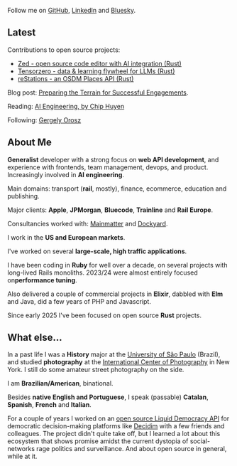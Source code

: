Follow me on [GitHub](https://github.com/oliverbarnes), [LinkedIn](https://www.linkedin.com/in/oliverbarnes/) and [Bluesky](https://bsky.app/profile/oliverbarnes.dev).

## Latest

Contributions to open source projects:
- [Zed - open source code editor with AI integration (Rust)](https://github.com/zed-industries/zed/pulls?q=is%3Apr+author%3Aoliverbarnes)
- [Tensorzero - data & learning flywheel for LLMs (Rust)](https://github.com/tensorzero/tensorzero/pulls?q=is%3Apr+author%3Aoliverbarnes+is%3Amerged+)
- [reStations - an OSDM Places API (Rust)](https://github.com/mainmatter/reStations/pulls?q=is%3Apr+is%3Amerged+author%3Aoliverbarnes+)

Blog post: [Preparing the Terrain for Successful Engagements](https://mainmatter.com/blog/2024/07/29/preparing-the-terrain-for-successful-engagements/).

Reading: [AI Engineering, by Chip Huyen](https://www.oreilly.com/library/view/ai-engineering/9781098166298/)

Following: [Gergely Orosz](https://newsletter.pragmaticengineer.com/about)

## About Me

**Generalist** developer with a strong focus on **web API development**, and experience with frontends, team management, devops, and product. Increasingly involved in **AI engineering**.

Main domains: transport (**rail**, mostly), finance, ecommerce, education and publishing.

Major clients: **Apple**, **JPMorgan**, **Bluecode**, **Trainline** and **Rail Europe**.

Consultancies worked with: [Mainmatter](https://mainmatter.com/) and [Dockyard](https://dockyard.com/).

I work in the **US and European markets**.

I've worked on several **large-scale, high traffic applications**.

I have been coding in **Ruby** for well over a decade, on several projects with long-lived Rails monoliths. 2023/24 were almost entirely focused on**performance tuning**.

Also delivered a couple of commercial projects in **Elixir**, dabbled with **Elm** and Java, did a few years of PHP and Javascript.

Since early 2025 I've been focused on open source **Rust** projects.

## What else...

In a past life I was a **History** major at the [University of São Paulo](https://www5.usp.br/) (Brazil), and studied **photography** at the [International Center of Photography](https://www.icp.org/) in New York. I still do some amateur street photography on the side.

I am **Brazilian/American**, binational.

Besides **native English and Portuguese**, I speak (passable) **Catalan**, **Spanish**, **French** and **Italian**.

For a couple of years I worked on an [open source Liquid Democracy API](https://github.com/liquidvotingio/api) for democratic decision-making platforms like [Decidim](https://decidim.org/) with a few friends and colleagues. The project didn't quite take off, but I learned a lot about this ecosystem that shows promise amidst the current dystopia of social-networks rage politics and surveillance. And about open source in general, while at it.
